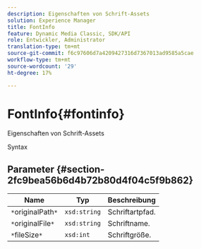 ```yaml
---
description: Eigenschaften von Schrift-Assets
solution: Experience Manager
title: FontInfo
feature: Dynamic Media Classic, SDK/API
role: Entwickler, Administrator
translation-type: tm+mt
source-git-commit: f6c97606d7a4209427316d7367013ad9585a5cae
workflow-type: tm+mt
source-wordcount: '29'
ht-degree: 17%

---
```



# FontInfo{#fontinfo}

Eigenschaften von Schrift-Assets

Syntax

## Parameter {#section-2fc9bea56b6d4b72b80d4f04c5f9b862}

| Name | Typ | Beschreibung |
|---|---|---|
| `*`originalPath`*` | `xsd:string` | Schriftartpfad. |
| `*`originalFile`*` | `xsd:string` | Schriftname. |
| `*`fileSize`*` | `xsd:int` | Schriftgröße. |

